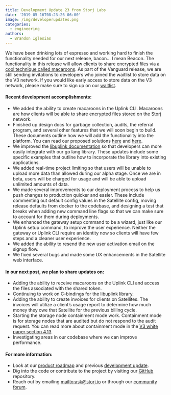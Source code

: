 ```yaml
---
title: Development Update 23 from Storj Labs
date: '2019-05-16T08:23:26-06:00'
image: /img/developerupdates.png
categories:
  - engineering
authors:
  - Brandon Iglesias
---
```

We have been drinking lots of espresso and working hard to finish the functionality needed for our next release, bacon... I mean Beacon. The functionality in this release will allow clients to share encrypted files via [a cool technique called macaroons](https://ai.google/research/pubs/pub41892). As part of the Vanguard release, we are still sending invitations to developers who joined the waitlist to store data on the V3 network. If you would like early access to store data on the V3 network, please make sure to sign up on our [waitlist](https://storj.io/sign-up/).

#### Recent development accomplishments:

* We added the ability to create macaroons in the Uplink CLI. Macaroons are how clients will be able to share encrypted files stored on the Storj network.  
* Finished up design docs for garbage collection, audits, the referral program, and several other features that we will soon begin to build. These documents outline how we will add the functionality into the platform. You can read our proposed solutions [here](https://github.com/storj/storj/tree/master/docs/design) and [here](https://github.com/storj/storj/pulls?utf8=%E2%9C%93&q=is%3Apr+is%3Aopen+design+doc). 
* We improved the [libuplink documentation](https://godoc.org/storj.io/storj/lib/uplink) so that developers can more easily integrate with our go lang library. These updates include some specific examples that outline how to incorporate the library into existing applications. 
* We added real-time project limiting so that users will be unable to upload more data than allowed during our alpha stage. Once we are in beta, users will be charged for usage and will be able to upload unlimited amounts of data. 
* We made several improvements to our deployment process to help us push changes to production quicker and easier. These include commenting out default config values in the Satellite config, moving release defaults from docker to the codebase, and designing a test that breaks when adding new command line flags so that we can make sure to account for them during deployments. 
* We enhanced the gateway setup command to be a wizard, just like our Uplink setup command, to improve the user experience. Neither the gateway or Uplink CLI require an identity now so clients will have few steps and a cleaner user experience.  
* We added the ability to resend the new user activation email on the signup flow.  
* We fixed several bugs and made some UX enhancements in the Satellite web interface.  

#### In our next post, we plan to share updates on:

* Adding the ability to receive macaroons on the Uplink CLI and access the files associated with the shared token.  
* Continuing to work on C-bindings for the libuplink library. 
* Adding the ability to create invoices for clients on Satellites. The invoices will utilize a client’s usage report to determine how much money they owe that Satellite for the previous billing cycle.  
* Starting the storage node containment mode work. Containment mode is for storage nodes that are audited but do not respond to the audit request. You can read more about containment mode in the [V3 white paper section 4.13](https://storj.io/storjv3.pdf). 
* Investigating areas in our codebase where we can improve performance.  

#### For more information:

* Look at our [product roadmap](https://storjlabs.aha.io/published/01ee405b4bd8d14208c5256d70d73a38?page=1) and previous [development update](https://storj.io/blog/2019/05/development-update-22-from-storj-labs/).  
* Dig into the code or contribute to the project by visiting our [GitHub](https://github.com/storj/storj) repository.  
* Reach out by emailing <mailto:ask@storj.io> or through our [community forum](https://community.storj.io/).
